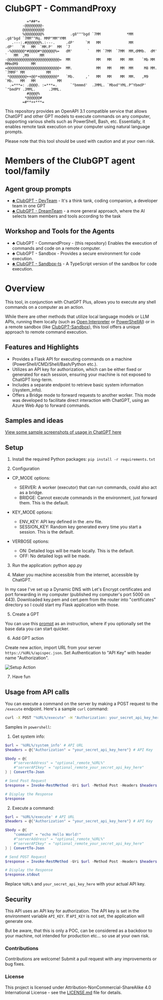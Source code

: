 # ClubGPT - CommandProxy
```
          =*##*=
        -@@@@@@@@-
        @@@@@@@@@@
        %@@@@@@@@%            .g8"""bgd `7MM            *MM          .g8"bgd `7MM""Mq. MMP"MM"YMM
   .---:.#@@@@@@%.:---.     .dP'     `M   MM             MM        .dP'   `M   MM  `MM.P'  MM  `7
 -%@@@@@@*#@@@@#*@@@@@@%=   dM'       `   MM `7MM  `7MM  MM,dMMb.  dM'     `   MM  ,M9     MM
-@@@@@@@@@@@@@@@@@@@@@@@@=  MM            MM   MM    MM  MM    `Mb MM          MMmdM9      MM
=@@@@@@@@@@@@@@@@@@@@@@@@+  MM.           MM   MM    MM  MM     M8 MM.  `7MMF' MM          MM
 *@@@@@@@@++@@*+@@@@@@@@*   `Mb.     ,'   MM   MM    MM  MM.   ,M9 `Mb.   MM   MM          MM
  .=***=: .@@@@. :=***=.      `"bmmmd'  .JMML. `Mbod"YML.P^YbmdP'    `"bmdPY .JMML.      .JMML.
          #@@@@%
         *@@@@@@#
        =#**++***=
```
This repository provides an OpenAPI 3.1 compatible service that allows ChatGPT and other GPT models to execute commands on any computer, supporting various shells such as PowerShell, Bash, etc. Essentially, it enables remote task execution on your computer using natural language prompts.

Please note that this tool should be used with caution and at your own risk.

# Members of the ClubGPT agent tool/family
## Agent group prompts
- [♣️ ClubGPT - DevTeam](https://github.com/matebenyovszky/ClubGPT) - It's a think tank, coding companion, a developer team in one GPT
- [♣️ ClubGPT - DreamTeam](https://github.com/matebenyovszky/ClubGPT) - a more general approach, where the AI selects team members and tools according to the task

## Workshop and Tools for the Agents
- ♣️ ClubGPT - CommandProxy - (this repository) Enables the execution of commands and code on a remote computer.
- ♣️ ClubGPT - Sandbox - Provides a secure environment for code execution.
- [♣️ ClubGPT - Sandbox-ts](https://github.com/matebenyovszky/ClubGPT-Sandbox-ts) - A TypeScript version of the sandbox for code execution.

# Overview

This tool, in conjunction with ChatGPT Plus, allows you to execute any shell commands on a computer as an action.

While there are other methods that utilize local language models or LLM APIs, running them locally (such as [Open Interpreter](https://github.com/KillianLucas/open-interpreter) or [PowerShellAI](https://github.com/dfinke/PowerShellAI)) or in a remote sandbox (like [ClubGPT-Sandbox](https://github.com/matebenyovszky/ClubGPT-Sandbox)), this tool offers a unique approach to remote command execution.

## Features and Highlights

- Provides a Flask API for executing commands on a machine (PowerShell/CMD/Shell/Bash/Python etc.).
- Utilizes an API key for authorization, which can be either fixed or generated for each session, ensuring your machine is not exposed to ChatGPT long-term.
- Includes a separate endpoint to retrieve basic system information (/system_info).
- Offers a Bridge mode to forward requests to another worker. This mode was developed to facilitate direct interaction with ChatGPT, using an Azure Web App to forward commands.

## Samples and ideas

[View some sample screenshots of usage in ChatGPT here](images/)

## Setup

1. Install the required Python packages:
```pip install -r requirements.txt```

2. Configuration

- CP_MODE options:
  - SERVER: A worker (executor) that can run commands, could also act as a bridge.
  - BRIDGE: Cannot execute commands in the environment, just forward them. This is the default.

- KEY_MODE options:
  - ENV_KEY: API key defined in the .env file.
  - SESSION_KEY: Random key generated every time you start a session. This is the default.

- VERBOSE options:
  - ON: Detailed logs will be made locally. This is the default.
  - OFF: No detailed logs will be made.

3. Run the application:
python app.py

4. Maker you machine accessible from the internet, accessible by ChatGPT.

In my case I've set up a Dynamic DNS with Let's Encrypt certificates and port forwarding in my computer (published my computer's port 5000 on 443). Downloaded key.pem and cert.pem from the router into "certificates" directory so I could start my Flask application with those.

5. Create a GPT

You can use this [prompt](prompts.example.md) as an instruction, where if you optionally set the base data you can start quicker.

6. Add GPT action

Create new action, import URL from your server `https://%URL%/apispec.json`.
Set Authentication to "API Key" with header name "Authorization".

![Setup Action](images/setup_action_authentication.jpg)

7. Have fun

## Usage from API calls

You can execute a command on the server by making a POST request to the `/execute` endpoint. Here's a sample `curl` command:

```bash
curl -X POST "%URL%/execute" -H "Authorization: your_secret_api_key_here" -H "Content-Type: application/json" -d '{"command":"ls"}'
```

Samples in `powershell`:
1. Get system info:

```powershell
$url = '%URL%/system_info' # API URL
$headers = @{"Authorization" = "your_secret_api_key_here"} # API Key

$body = @{
    #"serverAddress" = "optional_remote_%URL%"
    #"serverAPIkey" = "optional_remote_your_secret_api_key_here"
} | ConvertTo-Json

# Send Post Request
$response = Invoke-RestMethod -Uri $url -Method Post -Headers $headers -Body $body -ContentType "application/json"

# Display the Response
$response
```

2. Execute a command:

```powershell
$url = '%URL%/execute' # API URL
$headers = @{"Authorization" = "your_secret_api_key_here"} # API Key

$body = @{
    "command" = "echo Hello World!"
    #"serverAddress" = "optional_remote_%URL%"
    #"serverAPIkey" = "optional_remote_your_secret_api_key_here"
} | ConvertTo-Json

# Send POST Request
$response = Invoke-RestMethod -Uri $url -Method Post -Headers $headers -Body $body -ContentType "application/json"

# Display the Response
$response.stdout
```

Replace `%URL%` and `your_secret_api_key_here` with your actual API key.

## Security

This API uses an API key for authorization. The API key is set in the environment variable `API_KEY`. If `API_KEY` is not set, the application will generate one.

But be aware, that this is only a POC, can be considered as a backdoor to your machine, not intended for production etc... so use at your own risk.

### Contributions

Contributions are welcome! Submit a pull request with any improvements or bug fixes.

### License

This project is licensed under Attribution-NonCommercial-ShareAlike 4.0 International License - see the [LICENSE.md](LICENSE.md) file for details.
